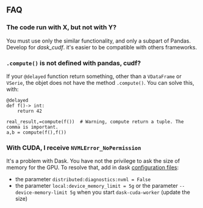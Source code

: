 ## FAQ

### The code run with X, but not with Y?
You must use only the similar functionality, and only a subpart of Pandas.
Develop for *dask_cudf*. it's easier to be compatible with others frameworks.

### `.compute()` is not defined with pandas, cudf?
If your `@delayed` function return something, other than a `VDataFrame` or `VSerie`, the objet does not have
the method `.compute()`. You can solve this, with:
```
@delayed
def f()-> int:
    return 42

real_result,=compute(f())  # Warning, compute return a tuple. The comma is important.
a,b = compute(f(),f())
```

### With CUDA, I receive `NVMLError_NoPermission`
It's a problem with Dask. You have not the privilege to ask the size of memory for the GPU.
To resolve that, add in dask [configuration files](https://docs.dask.org/en/stable/configuration.html):

- the parameter `distributed:diagnostics:nvml = False`
- the parameter `local:device_memory_limit = 5g` or the parameter `--device-memory-limit 5g` when you start
`dask-cuda-worker` (update the size)

